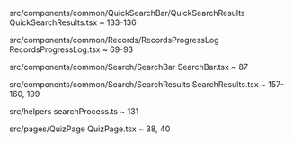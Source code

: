 src/components/common/QuickSearchBar/QuickSearchResults
    QuickSearchResults.tsx ~ 133-136

src/components/common/Records/RecordsProgressLog
    RecordsProgressLog.tsx ~ 69-93

src/components/common/Search/SearchBar
    SearchBar.tsx ~ 87

src/components/common/Search/SearchResults
    SearchResults.tsx ~ 157-160, 199

src/helpers 
    searchProcess.ts ~ 131

src/pages/QuizPage
    QuizPage.tsx ~ 38, 40
